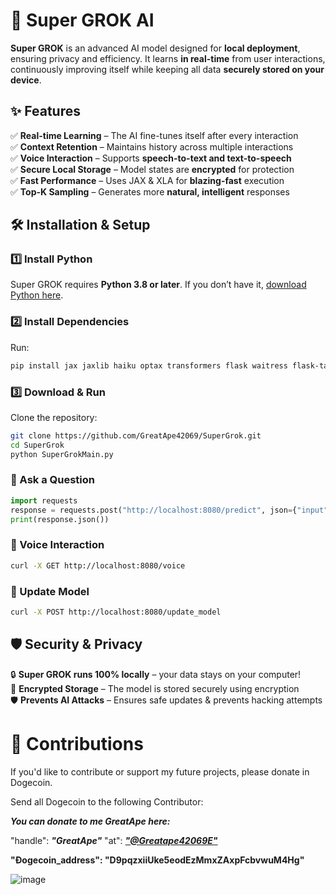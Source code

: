 # 🚀 Super GROK AI

**Super GROK** is an advanced AI model designed for **local deployment**, ensuring privacy and efficiency. It learns **in real-time** from user interactions, continuously improving itself while keeping all data **securely stored on your device**.

## ✨ Features
✅ **Real-time Learning** – The AI fine-tunes itself after every interaction  
✅ **Context Retention** – Maintains history across multiple interactions  
✅ **Voice Interaction** – Supports **speech-to-text and text-to-speech**  
✅ **Secure Local Storage** – Model states are **encrypted** for protection  
✅ **Fast Performance** – Uses JAX & XLA for **blazing-fast** execution  
✅ **Top-K Sampling** – Generates more **natural, intelligent** responses  

## 🛠️ Installation & Setup

### 1️⃣ Install Python
Super GROK requires **Python 3.8 or later**. If you don’t have it, [download Python here](https://www.python.org/downloads/).

### 2️⃣ Install Dependencies
Run:

```bash
pip install jax jaxlib haiku optax transformers flask waitress flask-talisman sentencepiece cryptography speechrecognition pyttsx3
```

### 3️⃣ Download & Run
Clone the repository:

```bash
git clone https://github.com/GreatApe42069/SuperGrok.git
cd SuperGrok
python SuperGrokMain.py
```

### 🔹 Ask a Question
```python
import requests
response = requests.post("http://localhost:8080/predict", json={"input": "What is the meaning of life?"})
print(response.json())
```

### 🔹 Voice Interaction
```bash
curl -X GET http://localhost:8080/voice
```

### 🔹 Update Model
```bash
curl -X POST http://localhost:8080/update_model
```

## 🛡️ Security & Privacy
🔒 **Super GROK runs 100% locally** – your data stays on your computer!  
🔑 **Encrypted Storage** – The model is stored securely using encryption  
🛡️ **Prevents AI Attacks** – Ensures safe updates & prevents hacking attempts  

# 🤝 Contributions 
If you'd like to contribute or support my future projects, please donate in Dogecoin.

Send all Dogecoin to the following Contributor:

***You can donate to me GreatApe here:***

"handle": ***"GreatApe"*** "at": [***"@Greatape42069E"***](https://x.com/Greatape42069E)

 **"Đogecoin_address": "D9pqzxiiUke5eodEzMmxZAxpFcbvwuM4Hg"**

![image](https://github.com/user-attachments/assets/92ad2d4c-b3b1-4464-b9c0-708038634770)
